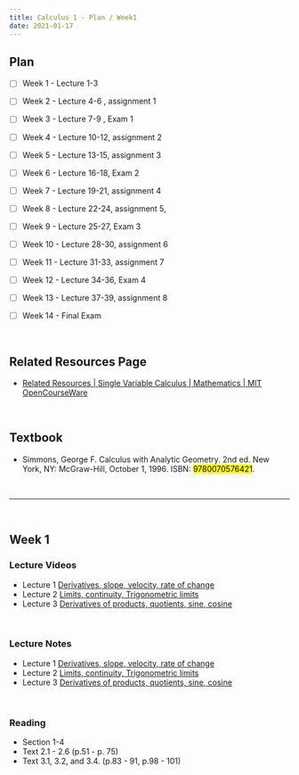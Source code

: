 ```yaml
---
title: Calculus 1 - Plan / Week1
date: 2021-01-17
---
```



## Plan 

- [ ] Week 1 - Lecture 1-3 

- [ ] Week 2 - Lecture 4-6 , assignment 1

- [ ] Week 3 - Lecture 7-9 , Exam 1

- [ ] Week 4 - Lecture 10-12, assignment 2

- [ ] Week 5 - Lecture 13-15, assignment 3

- [ ] Week 6 - Lecture 16-18, Exam 2

- [ ] Week 7 - Lecture 19-21, assignment 4

- [ ] Week 8 - Lecture 22-24, assignment 5, 

- [ ] Week 9 - Lecture 25-27, Exam 3

- [ ] Week 10 - Lecture 28-30, assignment 6

- [ ] Week 11 - Lecture 31-33, assignment 7

- [ ] Week 12 - Lecture 34-36,  Exam 4

- [ ] Week 13 - Lecture 37-39,  assignment 8  

- [ ] Week 14 - Final Exam
<br>

## Related Resources Page
* [Related Resources | Single Variable Calculus | Mathematics | MIT OpenCourseWare](https://ocw.mit.edu/courses/mathematics/18-01-single-variable-calculus-fall-2006/related-resources/)
<br>

## Textbook 
* Simmons, George F. Calculus with Analytic Geometry. 2nd ed. New York, NY: McGraw-Hill, October 1, 1996. ISBN: <mark>9780070576421</mark>.
<br>

---
<br>

## Week 1
### Lecture Videos
* Lecture 1  [Derivatives, slope, velocity, rate of change](https://www.youtube.com/watch?v=7K1sB05pE0A&list=PL590CCC2BC5AF3BC1&index=1)
* Lecture 2 [Limits, continuity, Trigonometric limits](https://www.youtube.com/watch?v=ryLdyDrBfvI&list=PL590CCC2BC5AF3BC1&index=2)
* Lecture 3 [Derivatives of products, quotients, sine, cosine](https://www.youtube.com/watch?v=kCPVBl953eY&list=PL590CCC2BC5AF3BC1&index=3)
<br>

### Lecture Notes
* Lecture 1 [Derivatives, slope, velocity, rate of change](https://drive.google.com/file/d/1WZNoDDmrc8HYfUGRS99VMUCRS_DZx-LA/view?usp=sharing)
* Lecture 2 [Limits, continuity, Trigonometric limits](https://drive.google.com/file/d/1I7LiitEr7tIs0Z9_NWWu7RqrXZlRFEHa/view?usp=sharing)
* Lecture 3 [Derivatives of products, quotients, sine, cosine](https://drive.google.com/file/d/14pCR0oNpLy26tV127JTfM3APzVyzN70q/view?usp=sharing)
<br>

### Reading
* Section 1-4
* Text 2.1 - 2.6 (p.51 - p. 75)
* Text 3.1, 3.2, and 3.4. (p.83 - 91, p.98 - 101)
<br>
<u></u>
<u></u>
<u></u>